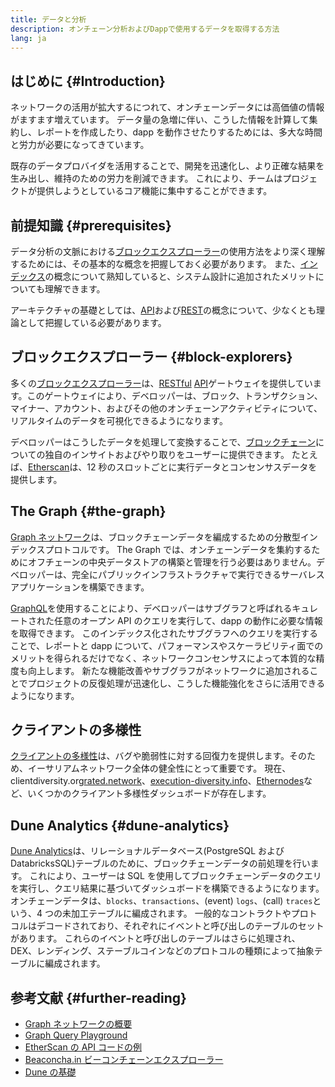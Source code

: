```yaml
---
title: データと分析
description: オンチェーン分析およびDappで使用するデータを取得する方法
lang: ja
---
```


## はじめに \{#Introduction}

ネットワークの活用が拡大するにつれて、オンチェーンデータには高価値の情報がますます増えています。 データ量の急増に伴い、こうした情報を計算して集約し、レポートを作成したり、dapp を動作させたりするためには、多大な時間と労力が必要になってきています。

既存のデータプロバイダを活用することで、開発を迅速化し、より正確な結果を生み出し、維持のための労力を削減できます。 これにより、チームはプロジェクトが提供しようとしているコア機能に集中することができます。

## 前提知識 \{#prerequisites}

データ分析の文脈における[ブロックエクスプローラー](/developers/docs/data-and-analytics/block-explorers/)の使用方法をより深く理解するためには、その基本的な概念を把握しておく必要があります。 また、[インデックス](/glossary/#index)の概念について熟知していると、システム設計に追加されたメリットについても理解できます。

アーキテクチャの基礎としては、[API](https://www.wikipedia.org/wiki/API)および[REST](https://www.wikipedia.org/wiki/Representational_state_transfer)の概念について、少なくとも理論として把握している必要があります。

## ブロックエクスプローラー \{#block-explorers}

多くの[ブロックエクスプローラー](/developers/docs/data-and-analytics/block-explorers/)は、[RESTful](https://www.wikipedia.org/wiki/Representational_state_transfer) [API](https://www.wikipedia.org/wiki/API)ゲートウェイを提供しています。このゲートウェイにより、デベロッパーは、ブロック、トランザクション、マイナー、アカウント、およびその他のオンチェーンアクティビティについて、リアルタイムのデータを可視化できるようになります。

デベロッパーはこうしたデータを処理して変換することで、[ブロックチェーン](/glossary/#blockchain)についての独自のインサイトおよびやり取りをユーザーに提供できます。 たとえば、[Etherscan](https://etherscan.io)は、12 秒のスロットごとに実行データとコンセンサスデータを提供します。

## The Graph \{#the-graph}

[Graph ネットワーク](https://thegraph.com/)は、ブロックチェーンデータを編成するための分散型インデックスプロトコルです。 The Graph では、オンチェーンデータを集約するためにオフチェーンの中央データストアの構築と管理を行う必要はありません。デベロッパーは、完全にパブリックインフラストラクチャで実行できるサーバレスアプリケーションを構築できます。

[GraphQL](https://graphql.org/)を使用することにより、デベロッパーはサブグラフと呼ばれるキュレートされた任意のオープン API のクエリを実行して、dapp の動作に必要な情報を取得できます。 このインデックス化されたサブグラフへのクエリを実行することで、レポートと dapp について、パフォーマンスやスケーラビリティ面でのメリットを得られるだけでなく、ネットワークコンセンサスによって本質的な精度も向上します。 新たな機能改善やサブグラフがネットワークに追加されることでプロジェクトの反復処理が迅速化し、こうした機能強化をさらに活用できるようになります。

## クライアントの多様性

[クライアントの多様性](/developers/docs/nodes-and-clients/client-diversity/)は、バグや脆弱性に対する回復力を提供します。そのため、イーサリアムネットワーク全体の健全性にとって重要です。 現在、
clientdiversity.org[rated.network](https://www.rated.network)、[execution-diversity.info](https://execution-diversity.info/)、[Ethernodes](https://ethernodes.org/)など、いくつかのクライアント多様性ダッシュボードが存在します。

## Dune Analytics \{#dune-analytics}

[Dune Analytics](https://dune.com/)は、リレーショナルデータベース(PostgreSQL および DatabricksSQL)テーブルのために、ブロックチェーンデータの前処理を行います。 これにより、ユーザーは SQL を使用してブロックチェーンデータのクエリを実行し、クエリ結果に基づいてダッシュボードを構築できるようになります。 オンチェーンデータは、`blocks`、`transactions`、(event) `logs`、(call) `traces`という、4 つの未加工テーブルに編成されます。 一般的なコントラクトやプロトコルはデコードされており、それぞれにイベントと呼び出しのテーブルのセットがあります。 これらのイベントと呼び出しのテーブルはさらに処理され、DEX、レンディング、ステーブルコインなどのプロトコルの種類によって抽象テーブルに編成されます。

## 参考文献 \{#further-reading}

- [Graph ネットワークの概要](https://thegraph.com/docs/en/about/network/)
- [Graph Query Playground](https://thegraph.com/explorer/subgraph/graphprotocol/graph-network-mainnet?version=current)
- [EtherScan の API コードの例](https://etherscan.io/apis#contracts)
- [Beaconcha.in ビーコンチェーンエクスプローラー](https://beaconcha.in)
- [Dune の基礎](https://docs.dune.com/#dune-basics)
